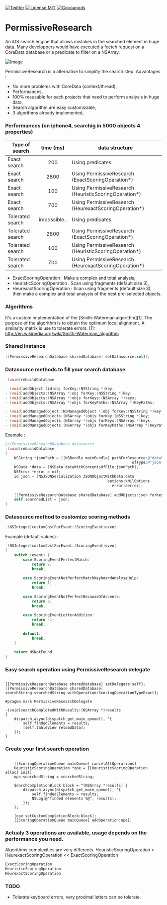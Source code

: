 [![Twitter](https://img.shields.io/badge/contact-@leverdeterre-green.svg)](http://twitter.com/leverdeterre)
[![License MIT](https://img.shields.io/badge/license-MIT-green.svg)](https://github.com/leverdeterre/PermissiveResearch/blob/master/LICENCE)
[![Cocoapods](http://img.shields.io/cocoapods/v/PermissiveResearch.svg)](https://github.com/leverdeterre/PermissiveResearch)

PermissiveResearch
==================

An iOS search engine that allows mistakes in the searched element in huge data.
Many developpers would have executed a fectch request on a CoreData database or a predicate to filter on a NSArray.

![Image](demo.png)

PermissiveResearch is a alternative to simplify the search step.
Advantages : 
- No more problems with CoreData (context/thread),
- Performances,
- 100% resusable for each projects that need to perform analysis in huge data,
- Search algorithm are easy customizable,
- 3 algorithms already implemented, 

### Performances (on iphone4, searchig in 5000 objects 4 properties)

|  Type of search  | time (ms) | data structure | 
| ------------- |:-------------:| -------------| 
|  Exact search  | 200 | Using predicates      |
|  Exact search  | 2800 | Using PermissiveResearch (ExactScoringOperation*)   |
|  Exact search  | 100 | Using PermissiveResearch (HeuristicScoringOperation*)  |
|  Exact search  | 700 | Using PermissiveResearch (HeurexactScoringOperation*)  |
|  Tolerated search  | impossible.. | Using predicates  |
|  Tolerated search  | 2800 | Using PermissiveResearch (ExactScoringOperation*)   |
|  Tolerated search  | 100 | Using PermissiveResearch (HeuristicScoringOperation*)  |
|  Tolerated search  | 700 | Using PermissiveResearch (HeurexactScoringOperation*)  |

* ExactScoringOperation : Make a complex and total analysis,
* HeuristicScoringOperation : Scan using fragments (default size 3),
* HeurexactScoringOperation : Scan using fragments (default size 3), then make a complex and total analysis of the best pre-selected objects.

### Algorithms
It's a custom implementation of the [Smith-Waterman algorithm][1].
The purpose of the algorithm is to obtain the optimum local alignment.
A similarity matrix is use to tolerate errors.
[1]: http://en.wikipedia.org/wiki/Smith–Waterman_algorithm

### Shared instance
```objective-c
[[PermissiveResearchDatabase sharedDatabase] setDatasource:self];
```

### Datasource methods to fill your search database
```objective-c
-(void)rebuildDatabase
```

```objective-c
- (void)addObject:(id)obj forKey:(NSString *)key;
- (void)addObjects:(NSArray *)obj forKey:(NSString *)key;
- (void)addObjects:(NSArray *)objs forKeys:(NSArray *)keys;
- (void)addObjects:(NSArray *)objs forKeyPaths:(NSArray *)KeyPaths;

- (void)addManagedObject:(NSManagedObject *)obj forKey:(NSString *)key;
- (void)addManagedObjects:(NSArray *)objs forKey:(NSString *)key;
- (void)addManagedObjects:(NSArray *)objs forKeys:(NSArray *)keys;
- (void)addManagedObjects:(NSArray *)objs forKeyPaths:(NSArray *)KeyPaths;
```

Example :

```objective-c
///PermissiveResearchDatabase datasource
-(void)rebuildDatabase
{
    NSString *jsonPath = [[NSBundle mainBundle] pathForResource:@"data5000"
                                                         ofType:@"json"];
    NSData *data = [NSData dataWithContentsOfFile:jsonPath];
    NSError *error = nil;
    id json = [NSJSONSerialization JSONObjectWithData:data
                                              options:kNilOptions
                                                error:&error];
    
    [[PermissiveResearchDatabase sharedDatabase] addObjects:json forKeyPaths:@[@"name",@"gender",@"company",@"email"]];
    self.searchedList = json;
}
```

### Datasource method to customize scoring methods
```objective-c
-(NSInteger)customCostForEvent:(ScoringEvent)event
```

Example (default values) : 
```objective-c
-(NSInteger)customCostForEvent:(ScoringEvent)event
{
    switch (event) {
        case ScoringEventPerfectMatch:
            return 2;
            break;
           
        case ScoringEventNotPerfectMatchKeyboardAnalyseHelp:
            return 1;
            break;
            
        case ScoringEventNotPerfectBecauseOfAccents:
            return 2;
            break;
            
        case ScoringEventLetterAddition:
            return -1;
            break;
            
        default:
            break;
    }
    
    return NSNotFound;
}
```


### Easy search operation using PermissiveResearch delegate
```objective-

[[PermissiveResearchDatabase sharedDatabase] setDelegate:self];
[[PermissiveResearchDatabase sharedDatabase] searchString:searchedString withOperation:ScoringOperationTypeExact];
    
#pragma mark PermissiveResearchDelegate

-(void)searchCompletedWithResults:(NSArray *)results
{
    dispatch_async(dispatch_get_main_queue(), ^{
        self.findedElements = results;
        [self.tableView reloadData];
    });
}
```

### Create your first search operation
```objective-

    [[ScoringOperationQueue mainQueue] cancelAllOperations]
    HeuristicScoringOperation *ope = [[HeuristicScoringOperation alloc] init];
    ope.searchedString = searchedString;
    
    SearchCompletionBlock block = ^(NSArray *results) {
        dispatch_async(dispatch_get_main_queue(), ^{
            self.findedElements = results;
            NSLog(@"finded elements %@", results);
        });
    };
    
    [ope setCustomCompletionBlock:block];
    [[ScoringOperationQueue mainQueue] addOperation:ope];

```

### Actualy 3 operations are available, usage depends on the performance you need. 
Algorithms complexities are very differents.
HeuristicScoringOperation < HeurexactScoringOperation << ExactScoringOperation

```objective-c
ExactScoringOperation
HeuristicScoringOperation
HeurexactScoringOperation
```

### TODO
- Tolerate keyboard errors, very proximal letters can be tolerate.


